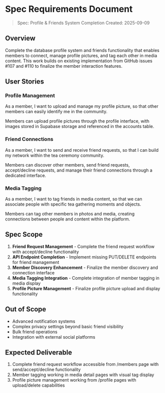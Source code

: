 # Spec Requirements Document

> Spec: Profile & Friends System Completion
> Created: 2025-09-09

## Overview

Complete the database profile system and friends functionality that enables members to connect, manage profile pictures, and tag each other in media content. This work builds on existing implementation from GitHub issues #107 and #110 to finalize the member interaction features.

## User Stories

### Profile Management
As a member, I want to upload and manage my profile picture, so that other members can easily identify me in the community.

Members can upload profile pictures through the profile interface, with images stored in Supabase storage and referenced in the accounts table.

### Friend Connections
As a member, I want to send and receive friend requests, so that I can build my network within the tea ceremony community.

Members can discover other members, send friend requests, accept/decline requests, and manage their friend connections through a dedicated interface.

### Media Tagging
As a member, I want to tag friends in media content, so that we can associate people with specific tea gathering moments and objects.

Members can tag other members in photos and media, creating connections between people and content within the platform.

## Spec Scope

1. **Friend Request Management** - Complete the friend request workflow with accept/decline functionality
2. **API Endpoint Completion** - Implement missing PUT/DELETE endpoints for friend management
3. **Member Discovery Enhancement** - Finalize the member discovery and connection interface
4. **Media Tagging Integration** - Complete integration of member tagging in media display
5. **Profile Picture Management** - Finalize profile picture upload and display functionality

## Out of Scope

- Advanced notification systems
- Complex privacy settings beyond basic friend visibility
- Bulk friend operations
- Integration with external social platforms

## Expected Deliverable

1. Complete friend request workflow accessible from /members page with send/accept/decline functionality
2. Member tagging working in media detail pages with visual tag display
3. Profile picture management working from /profile pages with upload/delete capabilities